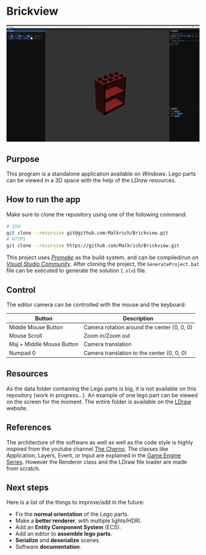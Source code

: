 # Brickview

![brickviewAppPreview](res/BrickviewPreview.png)

## Purpose

This program is a standalone application available on _Windows_. Lego parts can be viewed in a 3D space with the help of the _LDraw_ resources.

## How to run the app

Make sure to clone the repository using one of the following command:

``` bash
# SSH
git clone --recursive git@github.com:Malkrich/Brickview.git
# HTTPS
git clone --recursive https://github.com/Malkrich/Brickview.git
```

This project uses [_Premake_](https://premake.github.io/) as the build system, and can be compiled/run on [_Visual Studio Community_](https://visualstudio.microsoft.com/fr/downloads/). After cloning the project, the `GenerateProject.bat` file can be executed to generate the solution (`.sln`) file.

## Control

The editor camera can be controlled with the mouse and the keyboard:

| Button                    | Description                                               |
|---------------------------|-----------------------------------------------------------|
| Middle Mouse Button       | Camera rotation around the center (0, 0, 0)               |
| Mouse Scroll              | Zoom in/Zoom out                                          |
| Maj + Middle Mouse Button | Camera translation                                        |
| Numpad 0                  | Camera translation to the center (0, 0, 0)                |

## Resources

As the data folder containing the Lego parts is big, it is not available on this repository (work in progress...). An example of one lego part can be viewed on the screen for the moment.
The entire folder is available on the [LDraw](https://library.ldraw.org/updates?latest) website.

## References

The architecture of the software as well as well as the code style is highly inspired from the youtube channel [The Cherno](https://www.youtube.com/@TheCherno). The classes like Application, Layers, Event, or Input are explained in the [Game Engine Series](https://youtube.com/playlist?list=PLlrATfBNZ98dC-V-N3m0Go4deliWHPFwT&si=-5jZiF8NPV4YkNbc). However the Renderer class and the LDraw file loader are made from scratch.

## Next steps

Here is a list of the things to improve/add in the future:

- Fix the __normal orientation__ of the Lego parts.
- Make a __better renderer__, with multiple lights/HDRI.
- Add an __Entity Component System__ (ECS).
- Add an editor to __assemble lego parts__.
- __Serialize__ and __deserialize__ scenes.
- Software __documentation__.